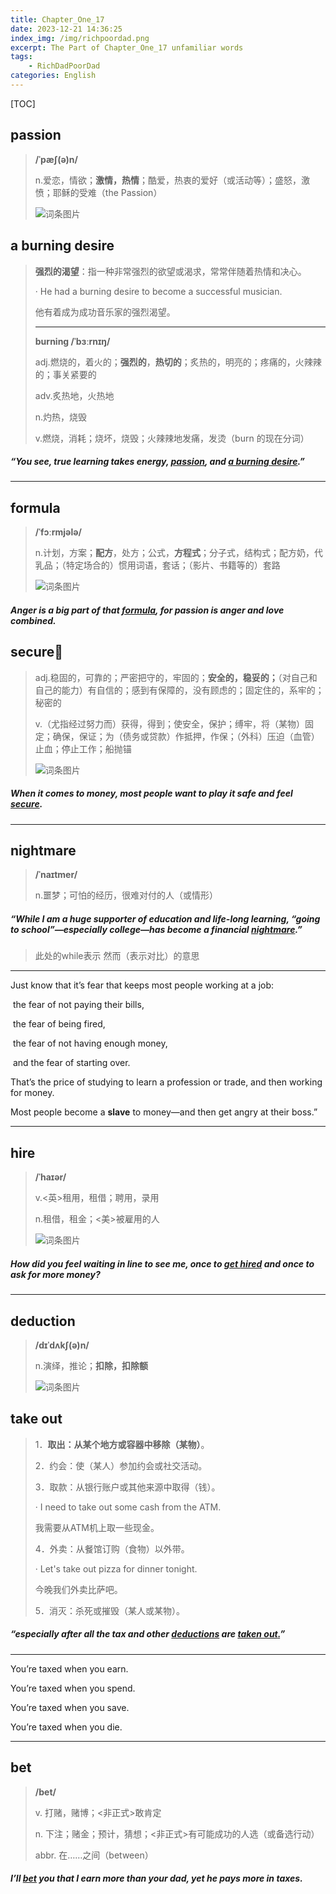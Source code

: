 ```yaml
---
title: Chapter_One_17
date: 2023-12-21 14:36:25
index_img: /img/richpoordad.png
excerpt: The Part of Chapter_One_17 unfamiliar words
tags: 
    - RichDadPoorDad
categories: English
---
```


[TOC]

## passion

> **/ˈpæʃ(ə)n/**
>
> n.爱恋，情欲；**激情，热情**；酷爱，热衷的爱好（或活动等）；盛怒，激愤；耶稣的受难（the Passion）
> 
>![词条图片](https://ydlunacommon-cdn.nosdn.127.net/c946faa4f42b8409cb008417d77194e6.jpg?)

## a burning desire

> **强烈的渴望**：指一种非常强烈的欲望或渴求，常常伴随着热情和决心。
>
> · He had a burning desire to become a successful musician.
>
> 他有着成为成功音乐家的强烈渴望。
>
> ---
>
> **burning	/ˈbɜːrnɪŋ/**
>
> adj.燃烧的，着火的；**强烈的**，**热切的**；炙热的，明亮的；疼痛的，火辣辣的；事关紧要的
>
> adv.炙热地，火热地
>
> n.灼热，烧毁
>
> v.燃烧，消耗；烧坏，烧毁；火辣辣地发痛，发烫（burn 的现在分词）
>

##### “You see, true learning takes energy, **<u>passion</u>**, and **<u>a burning desire</u>**.”

---

## formula

> **/ˈfɔːrmjələ/**
>
> n.计划，方案；**配方**，处方；公式，**方程式**；分子式，结构式；配方奶，代乳品；（特定场合的）惯用词语，套话；（影片、书籍等的）套路
>
> ![词条图片](https://ydlunacommon-cdn.nosdn.127.net/c7ba03c2f8110e89ef01e0303f42bee1.jpg)

##### Anger is a big part of that **<u>formula</u>**, for passion is anger and love combined. 

## secure🚩

> adj.稳固的，可靠的；严密把守的，牢固的；**安全的，稳妥的；**（对自己和自己的能力）有自信的；感到有保障的，没有顾虑的；固定住的，系牢的；秘密的
> 
>v.（尤指经过努力而）获得，得到；使安全，保护；缚牢，将（某物）固定；确保，保证；为（债务或贷款）作抵押，作保；（外科）压迫（血管）止血；停止工作；船抛锚
> 
> ![词条图片](https://ydlunacommon-cdn.nosdn.127.net/5b18c54848837d8fdb1be41e91745e23.jpg?)

##### When it comes to money, most people want to play it safe and feel **<u>secure</u>**.

---

## nightmare

> **/ˈnaɪtmer/**
>
> n.噩梦；可怕的经历，很难对付的人（或情形）
> 

##### “While I am a huge supporter of education and life-long learning, “going to school”—especially college—has become a financial **<u>nightmare</u>**.”

> 此处的while表示 然而（表示对比）的意思

---

Just know that it’s fear that keeps most people working at a job: 

​	the fear of not paying their bills, 

​	the fear of being fired,

​	 the fear of not having enough money,

​	 and the fear of starting over. 

That’s the price of studying to learn a profession or trade, and then working for money. 

Most people become a **slave** to money—and then get angry at their boss.”

---

## hire

> **/ˈhaɪər/**
>
> v.<英>租用，租借；聘用，录用
> 
>n.租借，租金；<美>被雇用的人
> 
> ![词条图片](https://ydlunacommon-cdn.nosdn.127.net/c2cfe397942060edcee5e2a1470f4a43.jpg?)

##### How did you feel waiting in line to see me, once to <u>get **hired**</u> and once to ask for more money?

---

## deduction

> **/dɪˈdʌkʃ(ə)n/**
>
> n.演绎，推论；**扣除，扣除额**
> 
>![词条图片](https://ydlunacommon-cdn.nosdn.127.net/6d789bcf82cf30143d9cd706daef0c3a.jpg?)

## take out

> 1．**取出：从某个地方或容器中移除（某物）**。
>
> 2．约会：使（某人）参加约会或社交活动。
>
> 3．取款：从银行账户或其他来源中取得（钱）。
>
> · I need to take out some cash from the ATM.
>
> 我需要从ATM机上取一些现金。
>
> 4．外卖：从餐馆订购（食物）以外带。
>
> · Let's take out pizza for dinner tonight.
>
> 今晚我们外卖比萨吧。
>
> 5．消灭：杀死或摧毁（某人或某物）。

##### “especially after all the tax and other **<u>deductions</u>** are <u>**taken out**.</u>”

---

You’re taxed when you earn. 

You’re taxed when you spend. 

You’re taxed when you save.

You’re taxed when you die.

---

##  bet

> **/bet/**
>
> v.
> 打赌，赌博；<非正式>敢肯定
>
> n.
> 下注；赌金；预计，猜想；<非正式>有可能成功的人选（或备选行动）
>
> abbr.
> 在……之间（between）

#####  I’ll **<u>bet</u>** you that I earn more than your dad, yet he pays more in taxes.

